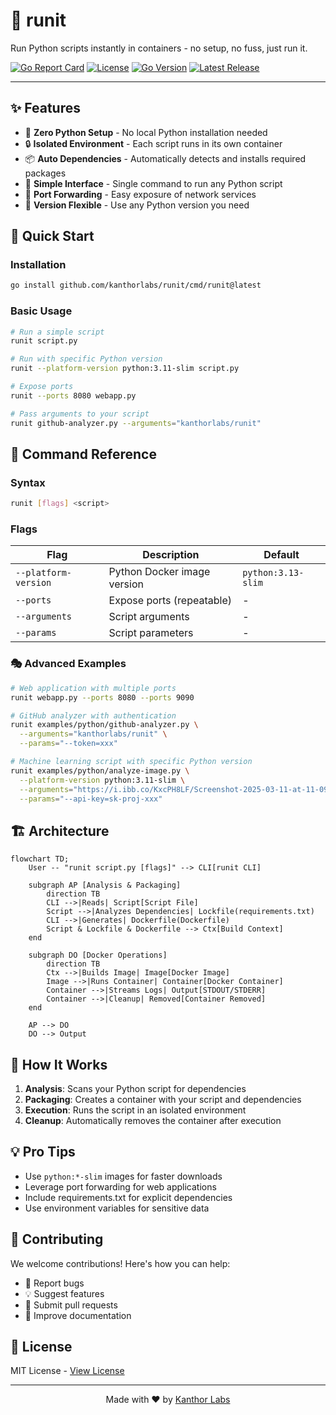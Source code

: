 # 🚀 runit

Run Python scripts instantly in containers - no setup, no fuss, just run it.

[![Go Report Card](https://goreportcard.com/badge/github.com/kanthorlabs/runit)](https://goreportcard.com/report/github.com/kanthorlabs/runit)
[![License](https://img.shields.io/badge/license-MIT-blue.svg)](LICENSE)
[![Go Version](https://img.shields.io/github/go-mod/go-version/kanthorlabs/runit)](go.mod)
[![Latest Release](https://img.shields.io/github/v/release/kanthorlabs/runit)](https://github.com/kanthorlabs/runit/releases)

---

## ✨ Features

- 🐍 **Zero Python Setup** - No local Python installation needed
- 🔒 **Isolated Environment** - Each script runs in its own container
- 📦 **Auto Dependencies** - Automatically detects and installs required packages
- 🎯 **Simple Interface** - Single command to run any Python script
- 🔌 **Port Forwarding** - Easy exposure of network services
- 🎨 **Version Flexible** - Use any Python version you need

## 🚀 Quick Start

### Installation

```bash
go install github.com/kanthorlabs/runit/cmd/runit@latest
```

### Basic Usage

```bash
# Run a simple script
runit script.py

# Run with specific Python version
runit --platform-version python:3.11-slim script.py

# Expose ports
runit --ports 8080 webapp.py

# Pass arguments to your script
runit github-analyzer.py --arguments="kanthorlabs/runit"
```

## 🎯 Command Reference

### Syntax

```bash
runit [flags] <script>
```

### Flags

| Flag                  | Description                                    | Default            |
|-----------------------|------------------------------------------------|--------------------|
| `--platform-version`  | Python Docker image version                    | `python:3.13-slim` |
| `--ports`             | Expose ports (repeatable)                      | -                  |
| `--arguments`         | Script arguments                               | -                  |
| `--params`            | Script parameters                              | -                  |

### 🎭 Advanced Examples

```bash
# Web application with multiple ports
runit webapp.py --ports 8080 --ports 9090

# GitHub analyzer with authentication
runit examples/python/github-analyzer.py \
  --arguments="kanthorlabs/runit" \
  --params="--token=xxx"

# Machine learning script with specific Python version
runit examples/python/analyze-image.py \
  --platform-version python:3.11-slim \
  --arguments="https://i.ibb.co/KxcPH8LF/Screenshot-2025-03-11-at-11-09-33.png" \
  --params="--api-key=sk-proj-xxx"
```

## 🏗️ Architecture

```mermaid
flowchart TD;
    User -- "runit script.py [flags]" --> CLI[runit CLI]

    subgraph AP [Analysis & Packaging]
        direction TB
        CLI -->|Reads| Script[Script File]
        Script -->|Analyzes Dependencies| Lockfile(requirements.txt)
        CLI -->|Generates| Dockerfile(Dockerfile)
        Script & Lockfile & Dockerfile --> Ctx[Build Context]
    end

    subgraph DO [Docker Operations]
        direction TB
        Ctx -->|Builds Image| Image[Docker Image]
        Image -->|Runs Container| Container[Docker Container]
        Container -->|Streams Logs| Output[STDOUT/STDERR]
        Container -->|Cleanup| Removed[Container Removed]
    end

    AP --> DO
    DO --> Output
```

## 🧩 How It Works

1. **Analysis**: Scans your Python script for dependencies
2. **Packaging**: Creates a container with your script and dependencies
3. **Execution**: Runs the script in an isolated environment
4. **Cleanup**: Automatically removes the container after execution

## 💡 Pro Tips

- Use `python:*-slim` images for faster downloads
- Leverage port forwarding for web applications
- Include requirements.txt for explicit dependencies
- Use environment variables for sensitive data

## 🤝 Contributing

We welcome contributions! Here's how you can help:

- 🐛 Report bugs
- 💡 Suggest features
- 🔧 Submit pull requests
- 📖 Improve documentation

## 📝 License

MIT License - [View License](LICENSE)

---

<div align="center">
Made with ❤️ by <a href="https://github.com/kanthorlabs">Kanthor Labs</a>
</div>

